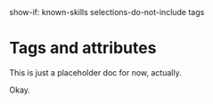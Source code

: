 <config>
show-if: known-skills selections-do-not-include tags
</config>

# Tags and attributes

This is just a placeholder doc for now, actually.

<user-reply>
Okay.
</user-reply>
